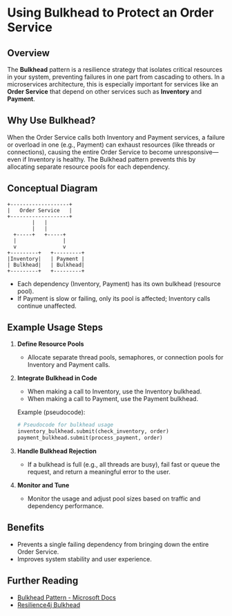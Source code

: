 # Using Bulkhead to Protect an Order Service

## Overview
The **Bulkhead** pattern is a resilience strategy that isolates critical resources in your system, preventing failures in one part from cascading to others. In a microservices architecture, this is especially important for services like an **Order Service** that depend on other services such as **Inventory** and **Payment**.

## Why Use Bulkhead?
When the Order Service calls both Inventory and Payment services, a failure or overload in one (e.g., Payment) can exhaust resources (like threads or connections), causing the entire Order Service to become unresponsive—even if Inventory is healthy. The Bulkhead pattern prevents this by allocating separate resource pools for each dependency.

## Conceptual Diagram

```
+-------------------+
|   Order Service   |
+-------------------+
        |   |
        |   |
  +-----+   +-----+
  |               |
  v               v
+---------+   +---------+
|Inventory|   | Payment |
| Bulkhead|   | Bulkhead|
+---------+   +---------+
```

- Each dependency (Inventory, Payment) has its own bulkhead (resource pool).
- If Payment is slow or failing, only its pool is affected; Inventory calls continue unaffected.

## Example Usage Steps

1. **Define Resource Pools**
   - Allocate separate thread pools, semaphores, or connection pools for Inventory and Payment calls.

2. **Integrate Bulkhead in Code**
   - When making a call to Inventory, use the Inventory bulkhead.
   - When making a call to Payment, use the Payment bulkhead.

   Example (pseudocode):
   ```python
   # Pseudocode for bulkhead usage
   inventory_bulkhead.submit(check_inventory, order)
   payment_bulkhead.submit(process_payment, order)
   ```

3. **Handle Bulkhead Rejection**
   - If a bulkhead is full (e.g., all threads are busy), fail fast or queue the request, and return a meaningful error to the user.

4. **Monitor and Tune**
   - Monitor the usage and adjust pool sizes based on traffic and dependency performance.

## Benefits
- Prevents a single failing dependency from bringing down the entire Order Service.
- Improves system stability and user experience.

## Further Reading
- [Bulkhead Pattern - Microsoft Docs](https://learn.microsoft.com/en-us/azure/architecture/patterns/bulkhead)
- [Resilience4j Bulkhead](https://resilience4j.readme.io/docs/bulkhead) 